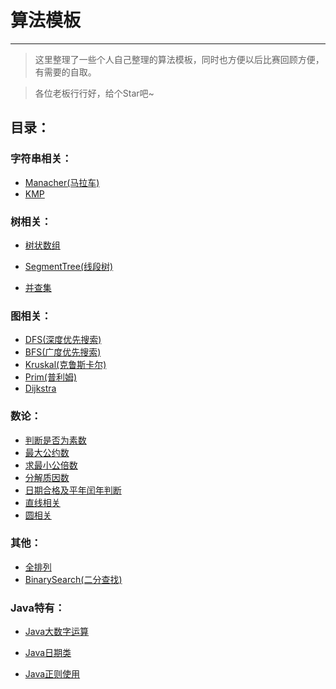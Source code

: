 # 算法模板

---

> 这里整理了一些个人自己整理的算法模板，同时也方便以后比赛回顾方便，有需要的自取。

> 各位老板行行好，给个Star吧~



## 目录：

### 字符串相关：

 * [Manacher(马拉车)](./算法模板/Manacher.md)
 * [KMP](./算法模板/KMP.md)
 ### 树相关：

* [树状数组](./算法模板/树状数组.md)

* [SegmentTree(线段树)](./算法模板/SegmentTree(线段树).md)

 * [并查集](./算法模板/并查集.md)
 ### 图相关：
 * [DFS(深度优先搜索)](./算法模板/DFS.md)
 * [BFS(广度优先搜索)](https://github.com/Changbaiqi/AlgorithmTemplate/blob/main/BFS.md)
 * [Kruskal(克鲁斯卡尔)](https://github.com/Changbaiqi/AlgorithmTemplate/blob/main/Kruskal.md)
 * [Prim(普利姆)](https://github.com/Changbaiqi/AlgorithmTemplate/blob/main/Prim.md)
 * [Dijkstra](https://github.com/Changbaiqi/AlgorithmTemplate/blob/main/DIjkstra.md)

 ### 数论：

 * [判断是否为素数](https://github.com/Changbaiqi/AlgorithmTemplate/blob/main/判断是否为素数.md)
 * [最大公约数](https://github.com/Changbaiqi/AlgorithmTemplate/blob/main/最大公约数.md)
 * [求最小公倍数](https://github.com/Changbaiqi/AlgorithmTemplate/blob/main/求最小公倍数.md)
 * [分解质因数](https://github.com/Changbaiqi/AlgorithmTemplate/blob/main/分解质因数.md)
 * [日期合格及平年闰年判断](https://github.com/Changbaiqi/AlgorithmTemplate/blob/main/日期合格及平年闰年判断.md)
 * [直线相关](https://github.com/Changbaiqi/AlgorithmTemplate/blob/main/直线.md)
 * [圆相关](https://github.com/Changbaiqi/AlgorithmTemplate/blob/main/圆相关.md)

 ### 其他：

 * [全排列](https://github.com/Changbaiqi/AlgorithmTemplate/blob/main/全排列.md)
 * [BinarySearch(二分查找)](https://github.com/Changbaiqi/AlgorithmTemplate/blob/main/BinarySearch.md)

### Java特有：

* [Java大数字运算](https://github.com/Changbaiqi/AlgorithmTemplate/blob/main/Java大数字运算使用技巧.md)

* [Java日期类](https://github.com/Changbaiqi/AlgorithmTemplate/blob/main/Java日期类使用技巧.md)

* [Java正则使用](https://github.com/Changbaiqi/AlgorithmTemplate/blob/main/Java正则使用技巧.md)
